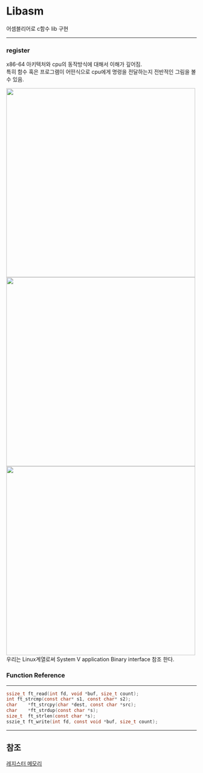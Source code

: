 # Libasm
어셈블리어로 c함수 lib 구현
***
### register
x86-64 아키텍처와 cpu의 동작방식에 대해서 이해가 깊어짐. \
특히 함수 혹은 프로그램이 어떤식으로 cpu에게 명령을 전달하는지 전반적인 그림을 볼 수 있음.

<img src="https://i.sstatic.net/WgcQv.png" 
	width="500"
	/>
<img src="https://imgur.com/nHMUcng.png" 
	width="500"
/> \
<img src="https://s3.amazonaws.com/ebooks.syncfusion.com/LiveReadOnlineFiles/Assembly_Language_Succinctly/Images/figure-14.png" 
	width="500"
/> \
우리는 Linux계열로써 System V application Binary interface 참조 한다.

### Function Reference
***
```c
ssize_t	ft_read(int fd, void *buf, size_t count);
int	ft_strcmp(const char* s1, const char* s2);
char	*ft_strcpy(char *dest, const char *src);
char	*ft_strdup(const char *s);
size_t	ft_strlen(const char *s);
sszie_t	ft_write(int fd, const void *buf, size_t count);
```
***

## 참조
[레지스터 메모리](https://www.syncfusion.com/succinctly-free-ebooks/assemblylanguage/memory-spaces)